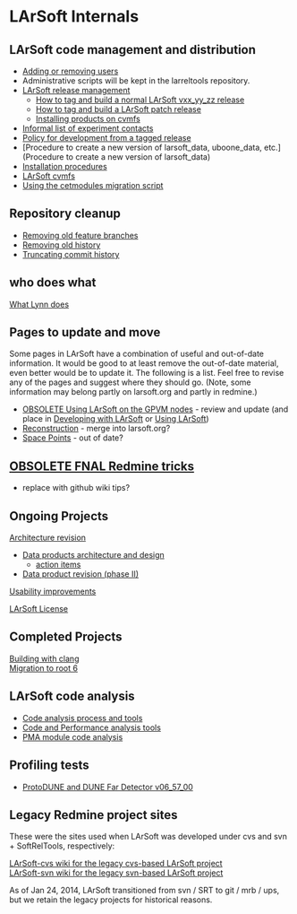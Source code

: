 # LArSoft Internals



## LArSoft code management and distribution

-   [Adding or removing users](Adding_or_removing_users)
-   Administrative scripts will be kept in the larreltools repository.
-   [LArSoft release management](LArSoft_release_management)
    -   [How to tag and build a normal LArSoft vxx_yy_zz release](How_to_tag_and_build_a_LArSoft_vx_yy_zz_release)
    -   [How to tag and build a LArSoft patch release](How_to_tag_and_build_a_LArSoft_patch_release)
    -   [Installing products on cvmfs](Installing_products_on_cvmfs)
-   [Informal list of experiment contacts](Informal_list_of_experiment_contacts)
-   [Policy for development from a tagged release](Policy_for_development_from_a_tagged_release)
-   [Procedure to create a new version of larsoft_data, uboone_data, etc.](Procedure to create a new version of larsoft_data)
-   [Installation procedures](Installation_procedures)
-   [LArSoft cvmfs](LArSoft_cvmfs)
-   [Using the cetmodules migration script](Using_the_cetmodules_migration_script)

## Repository cleanup

-   [Removing old feature branches](Removing_old_feature_branches)
-   [Removing old history](Removing_old_history)
-   [Truncating commit history](Truncating_commit_history)

## who does what

[What Lynn does](What_Lynn_does)

## Pages to update and move

Some pages in LArSoft have a combination of useful and out-of-date information. It would be good to at least remove the out-of-date material, even better would be to update it. The following is a list. Feel free to revise any of the pages and suggest where they should go. (Note, some information may belong partly on larsoft.org and partly in redmine.)

-   [OBSOLETE Using LArSoft on the GPVM nodes](OBSOLETE_Using_LArSoft_on_the_GPVM_nodes) - review and update (and place in [Developing with LArSoft](Developing_with_LArSoft) or [Using LArSoft](Using_LArSoft))
-   [Reconstruction](Reconstruction) - merge into larsoft.org?
-   [Space Points](Space_Points) - out of date?

## [OBSOLETE FNAL Redmine tricks](OBSOLETE_FNAL_Redmine_tricks)

-   replace with github wiki tips?

## Ongoing Projects

[Architecture revision](Architecture_revision)

-   [Data products architecture and design](Data_products_architecture_and_design)
    -   [action items](DataProductsArchitectureActionItems)
-   [Data product revision (phase II)](Data_product_revision_(phase_II))

[Usability improvements](Usability_improvements)

[LArSoft License](LArSoft_License)

## Completed Projects

[Building with clang](Building_with_clang)  
[Migration to root 6](Migration_to_root_6)

## LArSoft code analysis

-   [Code analysis process and tools](Code_analysis_process_and_tools)
-   [Code and Performance analysis tools](Code_and_Performance_analysis_tools)
-   [PMA module code analysis](PMA_module_code_analysis)

## Profiling tests

-   [ProtoDUNE and DUNE Far Detector v06_57_00](ProtoDUNE_and_DUNE_Far_Detector_v06_57_00)

## Legacy Redmine project sites

These were the sites used when LArSoft was developed under cvs and svn + SoftRelTools, respectively:

[LArSoft-cvs wiki for the legacy cvs-based LArSoft project](https://cdcvs.fnal.gov/redmine/projects/larsoft-cvs/wiki/)  
[LArSoft-svn wiki for the legacy svn-based LArSoft project](https://cdcvs.fnal.gov/redmine/projects/larsoftsvn/wiki/)

As of Jan 24, 2014, LArSoft transitioned from svn / SRT to git / mrb / ups, but we retain the legacy projects for historical reasons.
